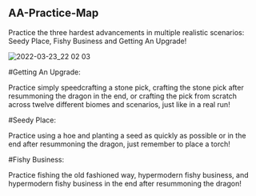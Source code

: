 ## AA-Practice-Map
Practice the three hardest advancements in multiple realistic scenarios: Seedy Place, Fishy Business and Getting An Upgrade!

![2022-03-23_22 02 03](https://user-images.githubusercontent.com/102276947/159845958-768515b3-c4c5-48bb-98c2-5981f56d9eea.png)

#Getting An Upgrade:

Practice simply speedcrafting a stone pick, crafting the stone pick after resummoning the dragon in the end, or crafting the pick from scratch across twelve different biomes and scenarios, just like in a real run!

#Seedy Place:

Practice using a hoe and planting a seed as quickly as possible or in the end after resummoning the dragon, just remember to place a torch!

#Fishy Business:

Practice fishing the old fashioned way, hypermodern fishy business, and hypermodern fishy business in the end after resummoning the dragon!
